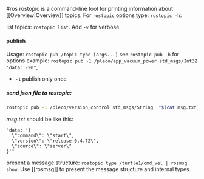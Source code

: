 #ros 
rostopic is a command-line tool for printing information about [[Overview|Overview]] topics.
For `rostopic` options type: `rostopic -h`:

list topics: `rostopic list`. Add `-v` for verbose.
#### publish
Usage: `rostopic pub /topic type [args...]`
 see `rostopic pub -h` for options
example: `rostopic pub -1 /pleco/app_vacuum_power std_msgs/Int32 "data: -90"`,
- `-1` publish only once

##### send json file to rostopic:
```sh
rostopic pub -1 /pleco/version_control std_msgs/String  "$(cat msg.txt)"
```
*msg.txt* should be like this:
```
"data: '{
  \"command\": \"start\",
  \"version\": \"release-0.4.72\",
  \"source\": \"server\"
}'"
```

present a message structure: `rostopic type /turtle1/cmd_vel | rosmsg show`. Use [[rosmsg]] to present the message structure and internal types.